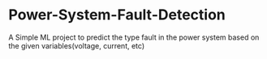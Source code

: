 # Power-System-Fault-Detection
A Simple ML project to predict the type fault in the power system based on the given variables(voltage, current, etc)
